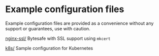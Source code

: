 # Example configuration files

Example configuration files are provided as a convenience without any support or guarantees, use with caution.

[nginx-ssl/](nginx-ssl) Bytesafe with SSL support using `mkcert`

[k8s/](k8s) Sample configuration for Kubernetes
